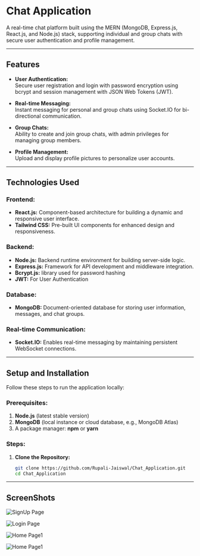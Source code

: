 # **Chat Application**

A real-time chat platform built using the MERN (MongoDB, Express.js, React.js, and Node.js) stack, supporting individual and group chats with secure user authentication and profile management.

---

## **Features**

- **User Authentication:**  
  Secure user registration and login with password encryption using bcrypt and session management with JSON Web Tokens (JWT).

- **Real-time Messaging:**  
  Instant messaging for personal and group chats using Socket.IO for bi-directional communication.

- **Group Chats:**  
  Ability to create and join group chats, with admin privileges for managing group members.

- **Profile Management:**  
  Upload and display profile pictures to personalize user accounts.

---

## **Technologies Used**

### **Frontend:**
- **React.js:** Component-based architecture for building a dynamic and responsive user interface.
- **Tailwind CSS:** Pre-built UI components for enhanced design and responsiveness.

### **Backend:**
- **Node.js:** Backend runtime environment for building server-side logic.
- **Express.js:** Framework for API development and middleware integration.
- **Bcrypt.js:** library used for password hashing
- **JWT:** For User Authentication

### **Database:**
- **MongoDB:** Document-oriented database for storing user information, messages, and chat groups.

### **Real-time Communication:**
- **Socket.IO:** Enables real-time messaging by maintaining persistent WebSocket connections.

---

## **Setup and Installation**

Follow these steps to run the application locally:

### **Prerequisites:**
1. **Node.js** (latest stable version)
2. **MongoDB** (local instance or cloud database, e.g., MongoDB Atlas)
3. A package manager: **npm** or **yarn**

### **Steps:**
1. **Clone the Repository:**  
   ```bash
   git clone https://github.com/Rupali-Jaiswal/Chat_Application.git
   cd Chat_Application

 ---  
## **ScreenShots**

![SignUp Page](frontend/src/images/screenshot_localhost%20(1).png)

![Login Page](frontend/src/images/screenshot_localhost(3).png)

![Home Page1](frontend/src/images/screenshot_localhost%20(3).png)

![Home Page1](frontend/src/images/screenshot_localhost%20(4).png)


